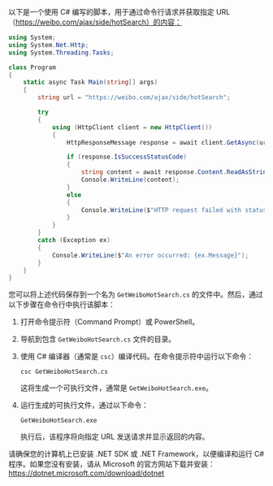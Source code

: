 以下是一个使用 C# 编写的脚本，用于通过命令行请求并获取指定 URL（https://weibo.com/ajax/side/hotSearch）的内容：

```csharp
using System;
using System.Net.Http;
using System.Threading.Tasks;

class Program
{
    static async Task Main(string[] args)
    {
        string url = "https://weibo.com/ajax/side/hotSearch";

        try
        {
            using (HttpClient client = new HttpClient())
            {
                HttpResponseMessage response = await client.GetAsync(url);

                if (response.IsSuccessStatusCode)
                {
                    string content = await response.Content.ReadAsStringAsync();
                    Console.WriteLine(content);
                }
                else
                {
                    Console.WriteLine($"HTTP request failed with status code: {response.StatusCode}");
                }
            }
        }
        catch (Exception ex)
        {
            Console.WriteLine($"An error occurred: {ex.Message}");
        }
    }
}
```

您可以将上述代码保存到一个名为 `GetWeiboHotSearch.cs` 的文件中。然后，通过以下步骤在命令行中执行该脚本：

1. 打开命令提示符（Command Prompt）或 PowerShell。

2. 导航到包含 `GetWeiboHotSearch.cs` 文件的目录。

3. 使用 C# 编译器（通常是 `csc`）编译代码。在命令提示符中运行以下命令：

   ```shell
   csc GetWeiboHotSearch.cs
   ```

   这将生成一个可执行文件，通常是 `GetWeiboHotSearch.exe`。

4. 运行生成的可执行文件，通过以下命令：

   ```shell
   GetWeiboHotSearch.exe
   ```

   执行后，该程序将向指定 URL 发送请求并显示返回的内容。

请确保您的计算机上已安装 .NET SDK 或 .NET Framework，以便编译和运行 C# 程序。如果您没有安装，请从 Microsoft 的官方网站下载并安装：https://dotnet.microsoft.com/download/dotnet

